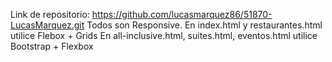 Link de repositorio:
https://github.com/lucasmarquez86/51870-LucasMarquez.git
Todos son Responsive.
En index.html y restaurantes.html utilice Flebox + Grids
En all-inclusive.html, suites.html, eventos.html utilice Bootstrap + Flexbox

